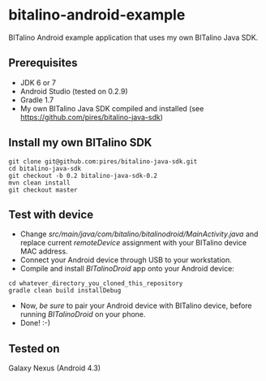 bitalino-android-example
========================

BITalino Android example application that uses my own BITalino Java SDK.

## Prerequisites ##
- JDK 6 or 7
- Android Studio (tested on 0.2.9)
- Gradle 1.7
- My own BITalino Java SDK compiled and installed (see https://github.com/pires/bitalino-java-sdk)

## Install my own BITalino SDK ##
```
git clone git@github.com:pires/bitalino-java-sdk.git
cd bitalino-java-sdk
git checkout -b 0.2 bitalino-java-sdk-0.2
mvn clean install
git checkout master
```

## Test with device ##
* Change _src/main/java/com/bitalino/bitalinodroid/MainActivity.java_ and replace current _remoteDevice_ assignment
with your BITalino device MAC address.
* Connect your Android device through USB to your workstation.
* Compile and install *BITalinoDroid* app onto your Android device:

```
cd whatever_directory_you_cloned_this_repository
gradle clean build installDebug
```

* Now, *be sure* to pair your Android device with BITalino device, before running _BITalinoDroid_ on your phone.
* Done! :-)

## Tested on ##
Galaxy Nexus (Android 4.3)
